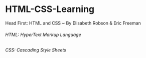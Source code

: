 # HTML-CSS-Learning
Head First: HTML and CSS    ~ By Elisabeth Robson &amp; Eric Freeman

<h6>HTML: HyperText Markup Language</h6>
<h6>CSS: Cascading Style Sheets</h6>
